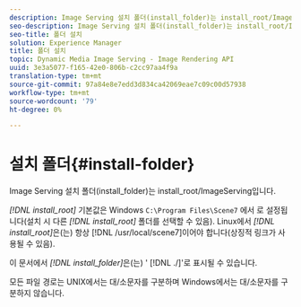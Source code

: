 ```yaml
---
description: Image Serving 설치 폴더(install_folder)는 install_root/ImageServing입니다.
seo-description: Image Serving 설치 폴더(install_folder)는 install_root/ImageServing입니다.
seo-title: 폴더 설치
solution: Experience Manager
title: 폴더 설치
topic: Dynamic Media Image Serving - Image Rendering API
uuid: 3e3a5077-f165-42e0-806b-c2cc97aa4f9a
translation-type: tm+mt
source-git-commit: 97a84e8e7edd3d834ca42069eae7c09c00d57938
workflow-type: tm+mt
source-wordcount: '79'
ht-degree: 0%

---
```



# 설치 폴더{#install-folder}

Image Serving 설치 폴더(install_folder)는 install_root/ImageServing입니다.

*[!DNL install_root]* 기본값은 Windows `C:\Program Files\Scene7` 에서 로 설정됩니다(설치 시 다른  *[!DNL install_root]* 폴더를 선택할 수 있음). Linux에서 *[!DNL install_root]*&#x200B;은(는) 항상 [!DNL /usr/local/scene7]이어야 합니다(상징적 링크가 사용될 수 있음).

이 문서에서 *[!DNL install_folder]*&#x200B;은(는) &#39; [!DNL ./]&#39;로 표시될 수 있습니다.

모든 파일 경로는 UNIX에서는 대/소문자를 구분하며 Windows에서는 대/소문자를 구분하지 않습니다.
